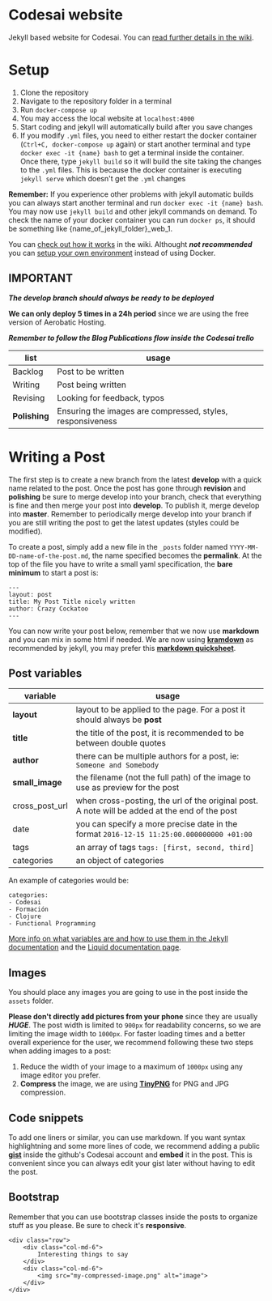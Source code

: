 # Codesai website

Jekyll based website for Codesai. You can [read further details in the wiki](https://bitbucket.org/codesai/codesaiweb/wiki/Home).


# Setup

1. Clone the repository
2. Navigate to the repository folder in a terminal
3. Run `docker-compose up`
4. You may access the local website at `localhost:4000`
5. Start coding and jekyll will automatically build after you save changes
6. If you modify `.yml` files, you need to either restart the docker container (`Ctrl+C, docker-compose up` again) or start another terminal and type `docker exec -it {name} bash` to get a terminal inside the container. Once there, type `jekyll build` so it will build the site taking the changes to the `.yml` files. This is because the docker container is executing `jekyll serve` which doesn't get the `.yml` changes

**Remember:** If you experience other problems with jekyll automatic builds you can always start another terminal and run `docker exec -it {name} bash`. You may now use `jekyll build` and other jekyll commands on demand.
To check the name of your docker container you can run `docker ps`, it should be something like {name_of_jekyll_folder}_web_1.

You can [check out how it works](https://bitbucket.org/codesai/codesaiweb/wiki/Home#markdown-header-docker-details) in the wiki.
Althought ***not recommended*** you can [setup your own environment](https://bitbucket.org/codesai/codesaiweb/wiki/Home#markdown-header-setup-in-your-own-environment) instead of using Docker.


## IMPORTANT

***The develop branch should always be ready to be deployed***

**We can only deploy 5 times in a 24h period** since we are using the free version of Aerobatic Hosting.

***Remember to follow the Blog Publications flow inside the Codesai trello***

| list          | usage         |
|---------------|---------------|
| Backlog       | Post to be written |
| Writing       | Post being written |
| Revising      | Looking for feedback, typos |
| **Polishing** | Ensuring the images are compressed, styles, responsiveness |


# Writing a Post

The first step is to create a new branch from the latest **develop** with a quick name related to the post. Once the post has gone through **revision** and **polishing** be sure to merge develop into your branch, check that everything is fine and then merge your post into **develop**. To publish it, merge develop into **master**. Remember to periodically merge develop into your branch if you are still writing the post to get the latest updates (styles could be modified).

To create a post, simply add a new file in the `_posts` folder named `YYYY-MM-DD-name-of-the-post.md`, the name specified becomes the **permalink**. At the top of the file you have to write a small yaml specification, the **bare minimum** to start a post is:
```
---
layout: post
title: My Post Title nicely written
author: Crazy Cockatoo
---
```
You can now write your post below, remember that we now use **markdown** and you can mix in some html if needed. We are now using [**kramdown**](https://kramdown.gettalong.org/quickref.html) as recommended by jekyll, you may prefer this [**markdown quicksheet**](https://github.com/adam-p/markdown-here/wiki/Markdown-Cheatsheet).


## Post variables

| variable | usage |
|----------|-------|
| **layout** | layout to be applied to the page. For a post it should always be **post** |
| **title**  | the title of the post, it is recommended to be between double quotes |
| **author** | there can be multiple authors for a post, ie: `Someone and Somebody` |
| **small_image** | the filename (not the full path) of the image to use as preview for the post |
| cross_post_url | when cross-posting, the url of the original post. A note will be added at the end of the post |
| date | you can specify a more precise date in the format `2016-12-15 11:25:00.000000000 +01:00` |
| tags | an array of tags `tags: [first, second, third]` |
| categories | an object of categories |

An example of categories would be:
```
categories:
- Codesai
- Formación
- Clojure
- Functional Programming
```

[More info on what variables are and how to use them in the Jekyll documentation](https://jekyllrb.com/docs/variables/) and the [Liquid documentation page](http://shopify.github.io/liquid/basics/introduction/).


## Images

You should place any images you are going to use in the post inside the `assets` folder.

**Please don't directly add pictures from your phone** since they are usually ***HUGE***. The post width is limited to `900px` for readability concerns, so we are limiting the image width to `1000px`. For faster loading times and a better overall experience for the user, we recommend following these two steps when adding images to a post:

1. Reduce the width of your image to a maximum of `1000px` using any image editor you prefer.
2. **Compress** the image, we are using [**TinyPNG**](https://tinypng.com/) for PNG and JPG compression.


## Code snippets

To add one liners or similar, you can use markdown. If you want syntax highlightning and some more lines of code, we recommend adding a public [**gist**](https://gist.github.com/) inside the github's Codesai account and **embed** it in the post.
This is convenient since you can always edit your gist later without having to edit the post.


## Bootstrap

Remember that you can use bootstrap classes inside the posts to organize stuff as you please. Be sure to check it's **responsive**.

```
<div class="row">
    <div class="col-md-6">
        Interesting things to say
    </div>
    <div class="col-md-6">
        <img src="my-compressed-image.png" alt="image">
    </div>
</div>
```
